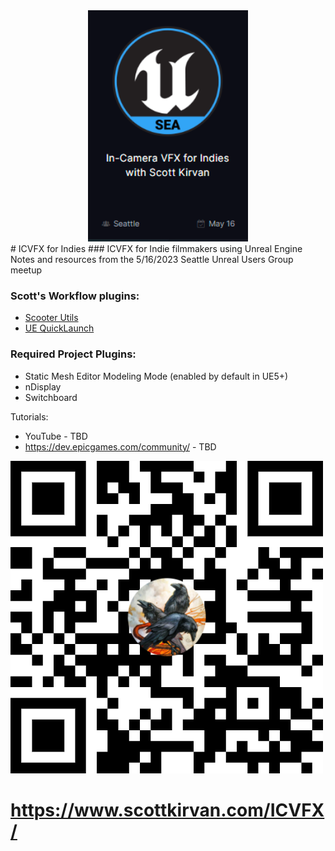  <div align="center"><img src="assets/Pasted%20image%2020230516103711.png"alt="logo" width="256" height="auto" /></div>
# ICVFX for Indies
### ICVFX for Indie filmmakers using Unreal Engine
Notes and resources from the 5/16/2023 Seattle Unreal Users Group meetup

###  Scott's Workflow plugins:
- [Scooter Utils](https://github.com/ScottKirvan/ScooterUtils) 
- [UE QuickLaunch](https://github.com/ScottKirvan/UE_QuickLaunch)

### Required Project Plugins:
- Static Mesh Editor Modeling Mode (enabled by default in UE5+)
- nDisplay
- Switchboard

Tutorials:
- YouTube - TBD
- https://dev.epicgames.com/community/ - TBD

![](assets/colorful-qr-code.png)
# https://www.scottkirvan.com/ICVFX/